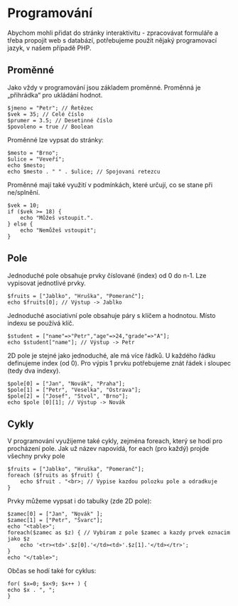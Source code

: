 # Programování

Abychom mohli přidat do stránky interaktivitu - zpracovávat formuláře a třeba propojit web s databází, potřebujeme použít nějaký programovací jazyk, v našem případě PHP.

## Proměnné

Jako vždy v programování jsou základem proměnné. Proměnná je „přihrádka“ pro ukládání hodnot.

    $jmeno = "Petr"; // Řetězec
    $vek = 35; // Celé číslo
    $prumer = 3.5; // Desetinné číslo
    $povoleno = true // Boolean

Proměnné lze vypsat do stránky:

    $mesto = "Brno";
    $ulice = "Veveří";
    echo $mesto;
    echo $mesto . " " . $ulice; // Spojovani retezcu

Proměnné mají také využití v podmínkách, které určují, co se stane při ne/splnění.

    $vek = 10;
    if ($vek >= 18) {
        echo "Můžeš vstoupit.".
    } else {
        echo "Nemůžeš vstoupit";
    }

## Pole

Jednoduché pole obsahuje prvky číslované (index) od 0 do n-1. Lze vypisovat jednotlivé prvky.

    $fruits = ["Jablko", "Hruška", "Pomeranč"];
    echo $fruits[0]; // Výstup -> Jablko
    
Jednoduché asociativní pole obsahuje páry s klíčem a hodnotou. Místo indexu se používá klíč.

    $student = ["name"=>"Petr","age"=>24,"grade"=>"A"];
    echo $student["name"]; // Výstup -> Petr

2D pole je stejné jako jednoduché, ale má více řádků. U každého řádku definujeme index (od 0). Pro výpis 1 prvku potřebujeme znát řádek i sloupec (tedy dva indexy).

    $pole[0] = ["Jan", "Novák", "Praha"];
    $pole[1] = ["Petr", "Veselka", "Ostrava"];
    $pole[2] = ["Josef", "Stvol", "Brno"];
    echo $pole [0][1]; // Výstup -> Novák
    
## Cykly

V programování využijeme také cykly, zejména foreach, který se hodí pro procházení pole. Jak už název napovídá, for each (pro každý) projde všechny prvky pole

    $fruits = ["Jablko", "Hruška", "Pomeranč"];
    foreach ($fruits as $fruit) {
        echo $fruit . "<br>; // Vypise kazdou polozku pole a odradkuje
    }
    
Prvky můžeme vypsat i do tabulky (zde 2D pole):

    $zamec[0] = ["Jan", "Novák" ];
    $zamec[1] = ["Petr", "Švarc"];
    echo "<table>";
    foreach($zamec as $z) { // Vybiram z pole $zamec a kazdy prvek oznacim jako $z
        echo '<tr><td>'.$z[0].'</td><td>'.$z[1].'</td></tr>';
    }
    echo "</table>";

Občas se hodí také for cyklus:

    for( $x=0; $x<9; $x++ ) {
    echo $x . ", ";
    }
